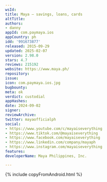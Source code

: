 ```yaml
---
wsId: 
title: Maya – savings, loans, cards
altTitle: 
authors:
- danny
appId: com.paymaya.ios
appCountry: ph
idd: '991673877'
released: 2015-09-29
updated: 2025-02-07
version: 2.98.0
stars: 4.7
reviews: 215192
website: https://www.maya.ph/
repository: 
issue: 
icon: com.paymaya.ios.jpg
bugbounty: 
meta: ok
verdict: custodial
appHashes: 
date: 2024-09-02
signer: 
reviewArchive: 
twitter: mayaofficialph
social:
- https://www.youtube.com/c/mayaiseverything
- https://www.tiktok.com/@mayaiseverything
- https://www.facebook.com/mayaiseverything
- https://www.linkedin.com/company/mayaph
- https://www.instagram.com/mayaiseverything
features: 
developerName: Maya Philippines, Inc.

---
```


{% include copyFromAndroid.html %}
